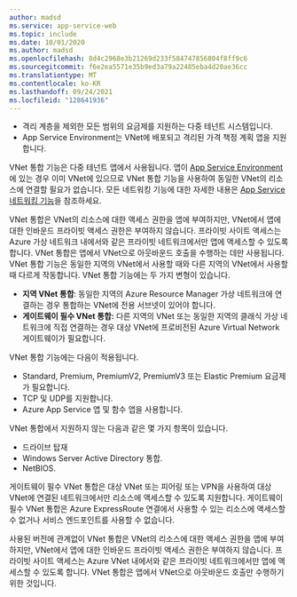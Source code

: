 ```yaml
---
author: madsd
ms.service: app-service-web
ms.topic: include
ms.date: 10/01/2020
ms.author: madsd
ms.openlocfilehash: 8d4c2968e3b21269d233f584747856804f8ff9c6
ms.sourcegitcommit: f6e2ea5571e35b9ed3a79a22485eba4d20ae36cc
ms.translationtype: MT
ms.contentlocale: ko-KR
ms.lasthandoff: 09/24/2021
ms.locfileid: "128641936"
---
```

* 격리 계층을 제외한 모든 범위의 요금제를 지원하는 다중 테넌트 시스템입니다.
* App Service Environment는 VNet에 배포되고 격리된 가격 책정 계획 앱을 지원합니다.

VNet 통합 기능은 다중 테넌트 앱에서 사용됩니다. 앱이 [App Service Environment][ASEintro]에 있는 경우 이미 VNet에 있으므로 VNet 통합 기능을 사용하여 동일한 VNet의 리소스에 연결할 필요가 없습니다. 모든 네트워킹 기능에 대한 자세한 내용은 [App Service 네트워킹 기능][Networkingfeatures]을 참조하세요.

VNet 통합은 VNet의 리소스에 대한 액세스 권한을 앱에 부여하지만, VNet에서 앱에 대한 인바운드 프라이빗 액세스 권한은 부여하지 않습니다. 프라이빗 사이트 액세스는 Azure 가상 네트워크 내에서와 같은 프라이빗 네트워크에서만 앱에 액세스할 수 있도록 합니다. VNet 통합은 앱에서 VNet으로 아웃바운드 호출을 수행하는 데만 사용됩니다. VNet 통합 기능은 동일한 지역의 VNet에서 사용할 때와 다른 지역의 VNet에서 사용할 때 다르게 작동합니다. VNet 통합 기능에는 두 가지 변형이 있습니다.

* **지역 VNet 통합**: 동일한 지역의 Azure Resource Manager 가상 네트워크에 연결하는 경우 통합하는 VNet에 전용 서브넷이 있어야 합니다.
* **게이트웨이 필수 VNet 통합:** 다른 지역의 VNet 또는 동일한 지역의 클래식 가상 네트워크에 직접 연결하는 경우 대상 VNet에 프로비전된 Azure Virtual Network 게이트웨이가 필요합니다.

VNet 통합 기능에는 다음이 적용됩니다.

* Standard, Premium, PremiumV2, PremiumV3 또는 Elastic Premium 요금제가 필요합니다.
* TCP 및 UDP를 지원합니다.
* Azure App Service 앱 및 함수 앱을 사용합니다.

VNet 통합에서 지원하지 않는 다음과 같은 몇 가지 항목이 있습니다.

* 드라이브 탑재
* Windows Server Active Directory 통합.
* NetBIOS.

게이트웨이 필수 VNet 통합은 대상 VNet 또는 피어링 또는 VPN을 사용하여 대상 VNet에 연결된 네트워크에서만 리소스에 액세스할 수 있도록 지원합니다. 게이트웨이 필수 VNet 통합은 Azure ExpressRoute 연결에서 사용할 수 있는 리소스에 액세스할 수 없거나 서비스 엔드포인트를 사용할 수 없습니다.

사용된 버전에 관계없이 VNet 통합은 VNet의 리소스에 대한 액세스 권한을 앱에 부여하지만, VNet에서 앱에 대한 인바운드 프라이빗 액세스 권한은 부여하지 않습니다. 프라이빗 사이트 액세스는 Azure VNet 내에서와 같은 프라이빗 네트워크에서만 앱에 액세스할 수 있도록 합니다. VNet 통합은 앱에서 VNet으로 아웃바운드 호출만 수행하기 위한 것입니다.

<!--Links-->
[ASEintro]: ../articles/app-service/environment/intro.md
[Networkingfeatures]: ../articles/app-service/networking-features.md
